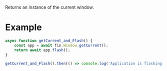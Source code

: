 Returns an instance of the current window.
# Example
```js
async function getCurrent_and_Flash() {
    const app = await fin.Window.getCurrent();
    return await app.flash();
}

getCurrent_and_Flash().then(() => console.log('Application is flashing')).catch(err => console.error(err))
```
